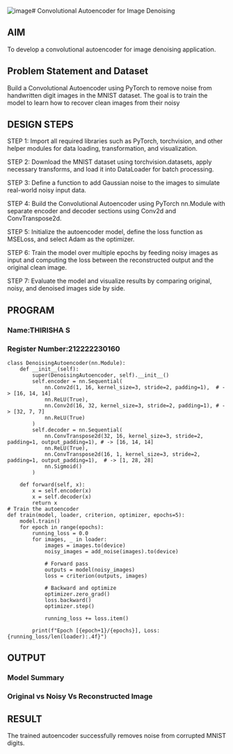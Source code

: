 ![image](https://github.com/user-attachments/assets/914f25ac-0255-499e-a493-ca5c248ec969)# Convolutional Autoencoder for Image Denoising

## AIM

To develop a convolutional autoencoder for image denoising application.

## Problem Statement and Dataset
Build a Convolutional Autoencoder using PyTorch to remove noise from handwritten digit images in the MNIST dataset. The goal is to train the model to learn how to recover clean images from their noisy


## DESIGN STEPS

STEP 1:
Import all required libraries such as PyTorch, torchvision, and other helper modules for data loading, transformation, and visualization.

STEP 2:
Download the MNIST dataset using torchvision.datasets, apply necessary transforms, and load it into DataLoader for batch processing.

STEP 3:
Define a function to add Gaussian noise to the images to simulate real-world noisy input data.

STEP 4:
Build the Convolutional Autoencoder using PyTorch nn.Module with separate encoder and decoder sections using Conv2d and ConvTranspose2d.

STEP 5:
Initialize the autoencoder model, define the loss function as MSELoss, and select Adam as the optimizer.

STEP 6:
Train the model over multiple epochs by feeding noisy images as input and computing the loss between the reconstructed output and the original clean image.

STEP 7:
Evaluate the model and visualize results by comparing original, noisy, and denoised images side by side.



## PROGRAM
### Name:THIRISHA S
### Register Number:212222230160
```
class DenoisingAutoencoder(nn.Module):
    def __init__(self):
        super(DenoisingAutoencoder, self).__init__()
        self.encoder = nn.Sequential(
            nn.Conv2d(1, 16, kernel_size=3, stride=2, padding=1),  # -> [16, 14, 14]
            nn.ReLU(True),
            nn.Conv2d(16, 32, kernel_size=3, stride=2, padding=1), # -> [32, 7, 7]
            nn.ReLU(True)
        )
        self.decoder = nn.Sequential(
            nn.ConvTranspose2d(32, 16, kernel_size=3, stride=2, padding=1, output_padding=1), # -> [16, 14, 14]
            nn.ReLU(True),
            nn.ConvTranspose2d(16, 1, kernel_size=3, stride=2, padding=1, output_padding=1),  # -> [1, 28, 28]
            nn.Sigmoid()
        )

    def forward(self, x):
        x = self.encoder(x)
        x = self.decoder(x)
        return x
# Train the autoencoder
def train(model, loader, criterion, optimizer, epochs=5):
    model.train()
    for epoch in range(epochs):
        running_loss = 0.0
        for images, _ in loader:
            images = images.to(device)
            noisy_images = add_noise(images).to(device)

            # Forward pass
            outputs = model(noisy_images)
            loss = criterion(outputs, images)

            # Backward and optimize
            optimizer.zero_grad()
            loss.backward()
            optimizer.step()

            running_loss += loss.item()

        print(f"Epoch [{epoch+1}/{epochs}], Loss: {running_loss/len(loader):.4f}")
```



## OUTPUT

### Model Summary




### Original vs Noisy Vs Reconstructed Image



## RESULT
The trained autoencoder successfully removes noise from corrupted MNIST digits.
